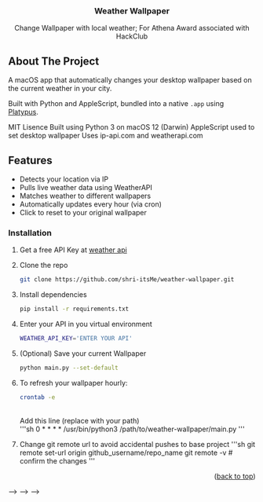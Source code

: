 

<h3 align="center">Weather Wallpaper</h3>

  <p align="center">
    Change Wallpaper with local weather; For Athena Award associated with HackClub
  </p>
</div>


## About The Project

A macOS app that automatically changes your desktop wallpaper based on the current weather in your city.

Built with Python and AppleScript, bundled into a native `.app` using [Platypus](https://sveinbjorn.org/platypus).

MIT Lisence
Built using Python 3 on macOS 12 (Darwin)
AppleScript used to set desktop wallpaper
Uses ip-api.com and weatherapi.com



## Features

- Detects your location via IP
- Pulls live weather data using WeatherAPI
- Matches weather to different wallpapers
- Automatically updates every hour (via cron)
- Click to reset to your original wallpaper

<!-- ### Built With

* [![Next][Next.js]][Next-url]
* [![React][React.js]][React-url]
* [![Vue][Vue.js]][Vue-url]
* [![Angular][Angular.io]][Angular-url]
* [![Svelte][Svelte.dev]][Svelte-url]
* [![Laravel][Laravel.com]][Laravel-url]
* [![Bootstrap][Bootstrap.com]][Bootstrap-url]
* [![JQuery][JQuery.com]][JQuery-url]

<p align="right">(<a href="#readme-top">back to top</a>)</p> -->



<!-- GETTING STARTED -->

### Installation

1. Get a free API Key at [weather api](https://www.weatherapi.com/)
2. Clone the repo
   ```sh
   git clone https://github.com/shri-itsMe/weather-wallpaper.git
   
   ```
3. Install dependencies
   ```sh
   pip install -r requirements.txt
   ```
4. Enter your API in you virtual environment
   ```sh
   WEATHER_API_KEY='ENTER YOUR API'
   ```
5. (Optional) Save your current Wallpaper
    ```sh
   python main.py --set-default
   ```

6. To refresh your wallpaper hourly:
    ```sh
   crontab -e
   ```
   <br>
    Add this line (replace with your path) <br>
    '''sh
    0 * * * * /usr/bin/python3 /path/to/weather-wallpaper/main.py
    '''

7. Change git remote url to avoid accidental pushes to base project
   '''sh
   git remote set-url origin github_username/repo_name
   git remote -v # confirm the changes
   '''


<p align="right">(<a href="#readme-top">back to top</a>)</p>



<!-- USAGE EXAMPLES
## Usage

Use this space to show useful examples of how a project can be used. Additional screenshots, code examples and demos work well in this space. You may also link to more resources.

_For more examples, please refer to the [Documentation](https://example.com)_

<p align="right">(<a href="#readme-top">back to top</a>)</p> -->



<!-- ROADMAP
## Roadmap

- [ ] Feature 1
- [ ] Feature 2
- [ ] Feature 3
    - [ ] Nested Feature

See the [open issues](https://github.com/github_username/repo_name/issues) for a full list of proposed features (and known issues). -->



<!-- CONTRIBUTING -->
<!-- ## Contributing

Contributions are what make the open source community such an amazing place to learn, inspire, and create. Any contributions you make are **greatly appreciated**.

If you have a suggestion that would make this better, please fork the repo and create a pull request. You can also simply open an issue with the tag "enhancement".
Don't forget to give the project a star! Thanks again!

1. Fork the Project
2. Create your Feature Branch (`git checkout -b feature/AmazingFeature`)
3. Commit your Changes (`git commit -m 'Add some AmazingFeature'`)
4. Push to the Branch (`git push origin feature/AmazingFeature`)
5. Open a Pull Request

<p align="right">(<a href="#readme-top">back to top</a>)</p> -->
<!-- 
### Top contributors:

<!-- <a href="https://github.com/github_username/repo_name/graphs/contributors">
  <img src="https://contrib.rocks/image?repo=github_username/repo_name" alt="contrib.rocks image" />
</a>  -->




<!-- LICENSE
## License

Distributed under the project_license. See `LICENSE.txt` for more information.

<p align="right">(<a href="#readme-top">back to top</a>)</p>
 -->

<!-- 
<!-- CONTACT -->
<!-- ## Contact

Your Name - [@twitter_handle](https://twitter.com/twitter_handle) - email@email_client.com

Project Link: [https://github.com/github_username/repo_name](https://github.com/github_username/repo_name)

<p align="right">(<a href="#readme-top">back to top</a>)</p>


<!-- 
<!-- ACKNOWLEDGMENTS -->
<!-- ## Acknowledgments

* []()
* []()
* []() --> -->

<!-- <p align="right">(<a href="#readme-top">back to top</a>)</p> -->



<!-- MARKDOWN LINKS & IMAGES -->
<!-- https://www.markdownguide.org/basic-syntax/#reference-style-links --> --> -->
